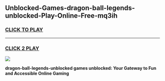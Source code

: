 
## Unblocked-Games-dragon-ball-legends-unblocked-Play-Online-Free-mq3ih
<h3>
<a href="https://premium76.site?title=dragon-ball-legends-unblocked&ref=26A">CLICK TO PLAY</a></h3>
<hr>

<h3>
<a href="https://premium76.site?title=dragon-ball-legends-unblocked&ref=26A">CLICK 2 PLAY</a>
  
</h3>

<a href="https://premium76.site?title=dragon-ball-legends-unblocked&ref=26A"><img src="https://clearcache.store/games.png"></a>


**dragon-ball-legends-unblocked games unblocked: Your Gateway to Fun and Accessible Online Gaming**
